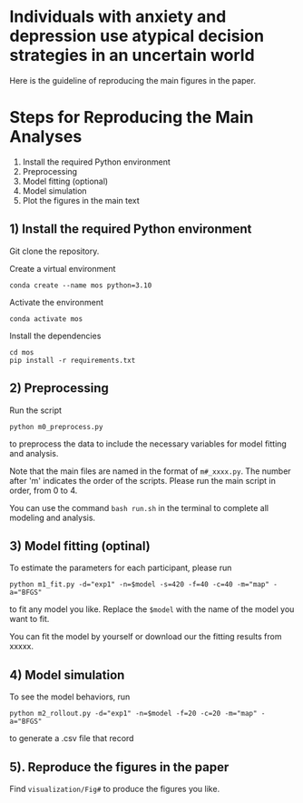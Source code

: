 # Individuals with anxiety and depression use atypical decision strategies in an uncertain world

Here is the guideline of reproducing the main figures in the paper. 

# Steps for Reproducing the Main Analyses
1. Install the required Python environment
2. Preprocessing
3. Model fitting (optional)
4. Model simulation 
5. Plot the figures in the main text

## 1) Install the required Python environment

Git clone the repository.

Create a virtual environment
```
conda create --name mos python=3.10
```
Activate the environment
```
conda activate mos
```
Install the dependencies
```
cd mos
pip install -r requirements.txt
```

## 2) Preprocessing

Run the script 

```
python m0_preprocess.py
```
to preprocess the data to include the necessary variables for model fitting and analysis. 

Note that the main files are named in the format of `m#_xxxx.py`. The number after 'm' indicates the order of the scripts. Please run the main script in order, from 0 to 4. 

You can use the command `bash run.sh` in the terminal to complete all modeling and analysis. 

## 3) Model fitting (optinal)

To estimate the parameters for each participant, please run
```
python m1_fit.py -d="exp1" -n=$model -s=420 -f=40 -c=40 -m="map" -a="BFGS"
```
to fit any model you like. Replace the `$model` with the name of the model you want to fit. 

You can fit the model by yourself or download our the fitting results from xxxxx.  


## 4) Model simulation

To see the model behaviors, run
```
python m2_rollout.py -d="exp1" -n=$model -f=20 -c=20 -m="map" -a="BFGS"
```
to generate a .csv file that record 

## 5). Reproduce the figures in the paper

Find `visualization/Fig#` to produce the figures you like.
 









